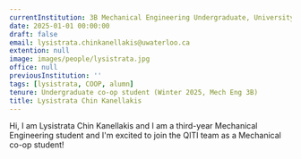 ```yaml
---
currentInstitution: 3B Mechanical Engineering Undergraduate, University of Waterloo
date: 2025-01-01 00:00:00
draft: false
email: lysistrata.chinkanellakis@uwaterloo.ca
extention: null
image: images/people/lysistrata.jpg
office: null
previousInstitution: ''
tags: [lysistrata, COOP, alumn]
tenure: Undergraduate co-op student (Winter 2025, Mech Eng 3B)
title: Lysistrata Chin Kanellakis
---
```

Hi, I am Lysistrata Chin Kanellakis and I am a third-year Mechanical Engineering student and I'm excited to join the QITI team as a Mechanical co-op student!